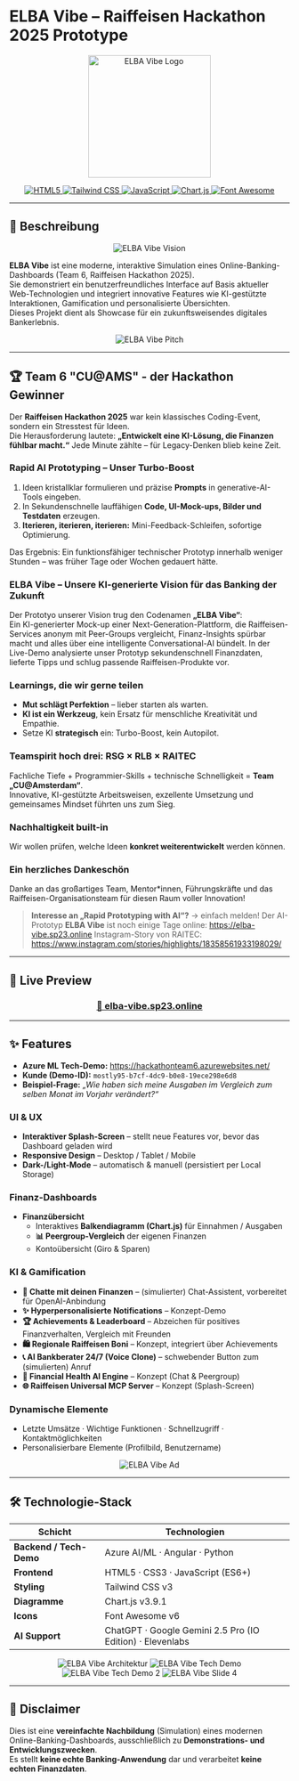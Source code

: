 # ELBA Vibe – Raiffeisen Hackathon 2025 Prototype

<p align="center">
  <img src="https://sp23.online/images/logo.png" alt="ELBA Vibe Logo" width="220"/>
</p>

<p align="center">
  <a href="https://developer.mozilla.org/en-US/docs/Web/Guide/HTML/HTML5">
    <img src="https://img.shields.io/badge/HTML5-%23E34F26.svg?style=for-the-badge&logo=html5&logoColor=white" alt="HTML5">
  </a>
  <a href="https://tailwindcss.com/">
    <img src="https://img.shields.io/badge/Tailwind_CSS-38B2AC?style=for-the-badge&logo=tailwind-css&logoColor=white" alt="Tailwind CSS">
  </a>
  <a href="https://developer.mozilla.org/en-US/docs/Web/JavaScript">
    <img src="https://img.shields.io/badge/JavaScript-%23323330.svg?style=for-the-badge&logo=javascript&logoColor=%23F7DF1E" alt="JavaScript">
  </a>
  <a href="https://www.chartjs.org/">
    <img src="https://img.shields.io/badge/Chart.js-FF6384?style=for-the-badge&logo=chartdotjs&logoColor=white" alt="Chart.js">
  </a>
  <a href="https://fontawesome.com/">
    <img src="https://img.shields.io/badge/Font_Awesome-528DD7?style=for-the-badge&logo=fontawesome&logoColor=white" alt="Font Awesome">
  </a>
</p>

---

## 🌟 Beschreibung

<p align="center">
  <img src="https://sp23.online/images/vision.png" alt="ELBA Vibe Vision">
</p>

**ELBA Vibe** ist eine moderne, interaktive Simulation eines Online-Banking-Dashboards (Team 6, Raiffeisen Hackathon 2025).  
Sie demonstriert ein benutzerfreundliches Interface auf Basis aktueller Web-Technologien und integriert innovative Features wie KI-gestützte Interaktionen, Gamification und personalisierte Übersichten.  
Dieses Projekt dient als Showcase für ein zukunftsweisendes digitales Bankerlebnis.

<p align="center">
  <img src="https://sp23.online/images/leonie.png" alt="ELBA Vibe Pitch">
</p>

---

## 🏆 Team 6 "CU@AMS" - der Hackathon Gewinner

Der **Raiffeisen Hackathon 2025** war kein klassisches Coding-Event, sondern ein Stresstest für Ideen.  
Die Herausforderung lautete: **„Entwickelt eine KI-Lösung, die Finanzen fühlbar macht.“** Jede Minute zählte – für Legacy-Denken blieb keine Zeit.

### Rapid AI Prototyping – Unser Turbo-Boost

1. Ideen kristallklar formulieren und präzise **Prompts** in generative-AI-Tools ein­geben.  
2. In Sekundenschnelle lauffähigen **Code, UI-Mock-ups, Bilder und Testdaten** erzeugen.  
3. **Iterieren, iterieren, iterieren:** Mini-Feedback-Schleifen, sofortige Optimierung.

Das Ergebnis: Ein funktions­fähiger technischer Prototyp innerhalb weniger Stunden – was früher Tage oder Wochen gedauert hätte.

### ELBA Vibe – Unsere KI-generierte Vision für das Banking der Zukunft

Der Prototyo unserer Vision trug den Codenamen **„ELBA Vibe“**:  
Ein KI-generierter Mock-up einer Next-Generation-Plattform, die Raiffeisen-Services anonym mit Peer-Groups vergleicht, Finanz-Insights spürbar macht und alles über eine intelligente Conversational-AI bündelt.
In der Live-Demo analysierte unser Prototyp sekundenschnell Finanzdaten, lieferte Tipps und schlug passende Raiffeisen-Produkte vor.

### Learnings, die wir gerne teilen

* **Mut schlägt Perfektion** – lieber starten als warten.  
* **KI ist ein Werkzeug**, kein Ersatz für menschliche Kreativität und Empathie.  
* Setze KI **strategisch** ein: Turbo-Boost, kein Autopilot.

### Teamspirit hoch drei: RSG × RLB × RAITEC

Fachliche Tiefe + Programmier-Skills + technische Schnelligkeit = **Team „CU@Amsterdam“**.  
Innovative, KI-gestützte Arbeitsweisen, exzellente Umsetzung und gemeinsames Mindset führten uns zum Sieg.

### Nachhaltigkeit built-in

Wir wollen prüfen, welche Ideen **konkret weiterentwickelt** werden können.

### Ein herzliches Dankeschön

Danke an das großartiges Team, Mentor*innen, Führungskräfte und das Raiffeisen-Organisationsteam für diesen Raum voller Innovation!  

> **Interesse an „Rapid Prototyping with AI“?** -> einfach melden!
> Der AI-Prototyp **ELBA Vibe** ist noch einige Tage online: <https://elba-vibe.sp23.online>
> Instagram-Story von RAITEC: <https://www.instagram.com/stories/highlights/18358561933198029/>

---

## 🚀 Live Preview
<div align="center">
  <h3><a href="https://elba-vibe.sp23.online">🔗 elba-vibe.sp23.online</a></h3>
</div>

---

## ✨ Features

* **Azure ML Tech-Demo:** <https://hackathonteam6.azurewebsites.net/>  
* **Kunde (Demo-ID):** `mostly95-b7cf-4dc9-b0e8-19ece298e6d8`  
* **Beispiel-Frage:** *„Wie haben sich meine Ausgaben im Vergleich zum selben Monat im Vorjahr verändert?“*

### UI & UX

- **Interaktiver Splash-Screen** – stellt neue Features vor, bevor das Dashboard geladen wird  
- **Responsive Design** – Desktop / Tablet / Mobile  
- **Dark-/Light-Mode** – automatisch & manuell (persistiert per Local Storage)  

### Finanz-Dashboards

- **Finanzübersicht**  
  - Interaktives **Balkendiagramm (Chart.js)** für Einnahmen / Ausgaben  
  - **📊 Peergroup-Vergleich** der eigenen Finanzen  
  - Kontoübersicht (Giro & Sparen)

### KI & Gamification

- **💬 Chatte mit deinen Finanzen** – (simulierter) Chat-Assistent, vorbereitet für OpenAI-Anbindung  
- **✨ Hyper­personal­isierte Notifications** – Konzept-Demo  
- **🏆 Achievements & Leaderboard** – Abzeichen für positives Finanzverhalten, Vergleich mit Freunden  
- **🛍️ Regionale Raiffeisen Boni** – Konzept, integriert über Achievements  
- **📞 AI Bankberater 24/7 (Voice Clone)** – schwebender Button zum (simulierten) Anruf  
- **🧠 Financial Health AI Engine** – Konzept (Chat & Peergroup)  
- **🌐 Raiffeisen Universal MCP Server** – Konzept (Splash-Screen)  

### Dynamische Elemente

- Letzte Umsätze · Wichtige Funktionen · Schnellzugriff · Kontaktmöglichkeiten  
- Personalisierbare Elemente (Profilbild, Benutzername)

<p align="center">
  <img src="https://sp23.online/images/vibe_ad.png" alt="ELBA Vibe Ad">
</p>

---

## 🛠️ Technologie-Stack

| Schicht | Technologien |
| --- | --- |
| **Backend / Tech-Demo** | Azure AI/ML · Angular · Python |
| **Frontend** | HTML5 · CSS3 · JavaScript (ES6+) |
| **Styling** | Tailwind CSS v3 |
| **Diagramme** | Chart.js v3.9.1 |
| **Icons** | Font Awesome v6 |
| **AI Support** | ChatGPT · Google Gemini 2.5 Pro (IO Edition) · Elevenlabs |

<p align="center">
  <img src="https://sp23.online/images/architektur.png" alt="ELBA Vibe Architektur">
  <img src="https://sp23.online/images/demo_backup.png" alt="ELBA Vibe Tech Demo">
  <img src="https://sp23.online/images/demo_backup_2.png" alt="ELBA Vibe Tech Demo 2">
  <img src="https://sp23.online/images/slide4.png" alt="ELBA Vibe Slide 4">
</p>

---

## 📝 Disclaimer

Dies ist eine **vereinfachte Nachbildung** (Simulation) eines modernen Online-Banking-Dashboards, ausschließlich zu **Demonstrations- und Entwicklungszwecken**.  
Es stellt **keine echte Banking-Anwendung** dar und verarbeitet **keine echten Finanzdaten**.

